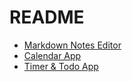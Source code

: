 # README

- [Markdown Notes Editor](https://d2ljxmwwjei1m6.cloudfront.net/genai/cline/markdown.html)
- [Calendar App](https://d2ljxmwwjei1m6.cloudfront.net/genai/cline/calendar.html)
- [Timer & Todo App](https://d2ljxmwwjei1m6.cloudfront.net/genai/cline/timer-todo.html)
